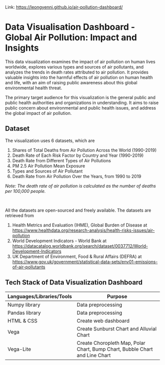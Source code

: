 Link: https://leongyenni.github.io/air-pollution-dashboard/

<h1>Data Visualisation Dashboard - Global Air Pollution: Impact and Insights</h1>   

This data visualization examines the impact of air pollution on human lives worldwide, explores various types and sources of air pollutants, and analyzes the trends in death rates attributed to air pollution. It provides valuable insights into the harmful effects of air pollution on human health and life, with an aim of raising public awareness about this global environmental health threat.

The primary target audience for this visualization is the general public and public health authorities and organizations in understanding. It aims to raise public concern about environmental and public health issues, and address the global impact of air pollution.

<h2>Dataset</h2>    
The visualization uses 6 datasets, which are 
<ol>
  <li> Shares of Total Deaths from Air Pollution Across the World (1990-2019) </li>  
  <li> Death Rate of Each Risk Factor by Country and Year (1990-2019) </li>
  <li> Death Rate from Different Types of Air Pollutions </li>    
  <li> PM 2.5 Air Pollution Mean Exposure </li>   
  <li> Types and Sources of Air Pollutant </li>     
  <li> Death Rate from Air Pollution Over the Years, from 1990 to 2019 </li>    
</ol>

<em> Note: The death rate of air pollution is calculated as the number of deaths per 100,000 people.  </em>

&nbsp;      
       
All the datasets are open-sourced and freely available. The datasets are retrieved from 
1. Health Metrics and Evaluation (IHME), Global Burden of Disease at https://www.healthdata.org/research-analysis/health-risks-issues/air-pollution 
2. World Development Indicators - World Bank at  https://datacatalog.worldbank.org/search/dataset/0037712/World-Development-Indicators  
3. UK Department of Environment, Food & Rural Affairs (DEFRA) at https://www.gov.uk/government/statistical-data-sets/env01-emissions-of-air-pollutants

<h2>Tech Stack of Data Visualization Dashboard</h2> 

| Languages/Libraries/Tools  | Purpose              |
| -------------------------- | -------------------- |
| Numpy library              | Data preprocessing   |
| Pandas library             | Data preprocessing   |
| HTML & CSS                 | Create web dashboard |
| Vega                       | Create Sunburst Chart and Alluvial Chart  |
| Vega-Lite                  | Create Choropleth Map, Polar Chart, Bump Chart, Bubble Chart and Line Chart |

